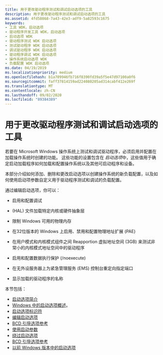 ```yaml
---
title: 用于更改驱动程序测试和调试启动选项的工具
description: 用于更改驱动程序测试和调试启动选项的工具
ms.assetid: 4fd58868-7a43-42e3-adf9-5a82593c1675
keywords:
- 工具 WDK，启动选项
- 驱动程序开发工具 WDK，启动选项
- 启动选项 WDK
- 驱动程序测试 WDK 启动选项
- 测试驱动程序 WDK 启动选项
- 调试驱动程序 WDK 启动选项
- 驱动程序调试 WDK 启动选项
- 操作系统启动选项 WDK
- 负载配置 WDK 启动选项
ms.date: 04/19/2019
ms.localizationpriority: medium
ms.openlocfilehash: b1a789946fb716f8390fd39a5f5e47d97100a0f6
ms.sourcegitcommit: faff37814159ad224080205ad314cabf412e269f
ms.translationtype: MT
ms.contentlocale: zh-CN
ms.lasthandoff: 09/02/2020
ms.locfileid: "89384389"
---
```

# <a name="tools-for-changing-boot-options-for-driver-testing-and-debugging"></a>用于更改驱动程序测试和调试启动选项的工具

若要在 Microsoft Windows 操作系统上测试和调试驱动程序，必须启用并配置在加载操作系统时创建的功能。 这些功能的设置包含在 *启动选项*中，这些值用于确定启动加载程序如何加载和配置操作系统以及其他可启动程序和设备。


本部分介绍如何添加、删除和更改启动选项以创建操作系统的新负载配置，以及如何使用启动项参数自定义用于驱动程序测试和调试的负载配置。

通过编辑启动选项，你可以：

- 启用和配置调试

-  (HAL) 文件加载特定内核或硬件抽象层

- 限制 Windows 可用的物理内存

- 在32位版本的 Windows 上启用、禁用和配置物理地址扩展 (PAE) 

- 在用户模式和内核模式组件之间 Reapportion 虚拟地址空间 (3GB) 来测试非常小的内核模式地址空间中的驱动程序

- 启用和配置数据执行保护 (/noexecute) 

- 在无外设服务器上为紧急管理服务 (EMS) 控制台重定向指定端口

- 显示加载的驱动程序的名称

本节包括：

- [启动选项简介]()
- [Windows 中的启动选项概述](boot-options-in-windows.md)。
- [启动选项标识符](boot-options-identifiers.md)
- [编辑启动选项](editing-boot-options.md)
- [BCD 引导选项参考](/windows-hardware/drivers/ddi/index)
- [使用启动参数](using-boot-parameters.md)
- [绕过启动选项]()
- [BCD 引导选项参考](bcd-boot-options-reference.md)
- [以前 Windows 版本中的启动选项](boot-options-in-previous-versions-of-windows.md)